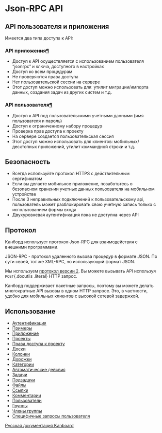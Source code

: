 Json-RPC API
============


API пользователя и приложения
-----------------------------


Имеется два типа доступа к API:

### API приложения[¶](#application-api "Ссылка на этот заголовок")

-   Доступ к API осуществляется с использованием пользователя “jsonrpc” и ключа, доступного в настройках
-   Доступ ко всем процедурам
-   Не проверяются права доступа
-   Нет пользовательской сессии на сервере
-   Этот доступ можно использовать для: утилит миграции/импорта данных, создания задач из других систем и т.д.

### API пользователя[¶](#user-api "Ссылка на этот заголовок")

-   Доступ к API под пользовательскими учетными данными (имя пользователя и пароль)
-   Доступ к ограниченному набору процедур
-   Проверка прав доступа к проекту
-   На сервере создается пользовательская сессия
-   Этот доступ можно использовать для клиентов: мобильных/десктопных приложений, утилит коммандной строки и т.д.

Безопасность
------------

-   Всегда используйте протокол HTTPS с действительным сертификатом
-   Если вы делаете мобильное приложение, позаботьтесь о безопасном хранении учетных данных пользователя на мобильном устройстве
-   После 3 неправильных подключений к пользовательскому api, пользователь может разблокировать свою учетную запись только с использованием формы входа
-   Двухуровневая аутентификация пока не доступна через API



Протокол
--------


Канборд использует протокол Json-RPC для взаимодействия с внешними программами.

JSON-RPC - протокол удаленного вызова процедур в формате JSON. По сути своей, тот же XML-RPC, но использующий формат JSON.

Мы используем [протокол версии 2](http://www.jsonrpc.org/specification). Вы можете вызывать API используя `POST`{.docutils .literal} HTTP запрос.

Канборд поддерживает пакетные запросы, поэтому вы можете делать многократные API вызовы в одном HTTP запросе. Это, в частности, удобно для мобильных клиентов с высокой сетевой задержкой.


Использование
-------------

-   [Аутентификация](api-authentication.markdown)
-   [Примеры](api-examples.markdown)
-   [Приложение](api-application-procedures.markdown)
-   [Проекты](api-project-procedures.markdown)
-   [Права доступа к проекту](api-project-permission-procedures.markdown)
-   [Доски](api-board-procedures.markdown)
-   [Колонки](api-column-procedures.markdown)
-   [Дорожки](api-swimlane-procedures.markdown)
-   [Категории](api-category-procedures.markdown)
-   [Автоматические дейсвия](api-action-procedures.markdown)
-   [Задачи](api-task-procedures.markdown)
-   [Подзадачи](api-subtask-procedures.markdown)
-   [Файлы](api-file-procedures.markdown)
-   [Ссылки](api-link-procedures.markdown)
-   [Комментарии](api-comment-procedures.markdown)
-   [Пользователи](api-user-procedures.markdown)
-   [Группы](api-group-procedures.markdown)
-   [Члены группы](api-group-member-procedures.markdown)
-   [Специфичные запросы пользователя](api-me-procedures.markdown)

 



[Русская документация Kanboard](http://Kanboard.ru/doc/)

